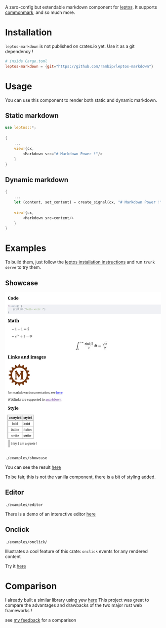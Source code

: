 A zero-config but extendable markdown component for [leptos](https://www.leptos.dev/).
It supports [commonmark](https://commonmark.org/), and so much more.

# Installation
`leptos-markdown` is not published on crates.io yet.
Use it as a git dependency !
```toml
# inside Cargo.toml
leptos-markdown = {git="https://github.com/rambip/leptos-markdown"}
```

# Usage
You can use this component to render both static and dynamic markdown.

## Static markdown

```rust
use leptos::*;

{
    ...
    view!{cx,
        <Markdown src="# Markdown Power !"/>
    }
}
```

## Dynamic markdown
```rust
{
    ...
    let (content, set_content) = create_signal(cx, "# Markdown Power !".to_string());

    view!{cx,
        <Markdown src=content/>
    }
}
```


# Examples
To build them, just follow the [leptos installation instructions](https://leptos-rs.github.io/leptos/02_getting_started.html) and run `trunk serve` to try them.

## Showcase
![](./showcase.jpg)

`./examples/showcase`

You can see the result [here](https://rambip.github.io/leptos-markdown/showcase)

To be fair, this is not the vanilla component, there is a bit of styling added.

## Editor
`./examples/editor`

There is a demo of an interactive editor [here](https://rambip.github.io/leptos-markdown/editor)

## Onclick
`./examples/onclick/`

Illustrates a cool feature of this crate: `onclick` events for any rendered content

Try it [here](https://rambip.github.io/leptos-markdown/onclick)


# Comparison
I already built a similar library using yew [here](https://github.com/rambip/yew-markdown/)
This project was great to compare the advantages and drawbacks of the two major rust web frameworks !

see [my feedback](./feedback/README.md) for a comparison

